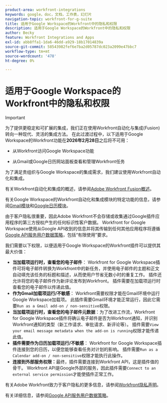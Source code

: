 ```yaml
---
product-area: workfront-integrations
keywords: google，doc，文档，工作表，幻灯片
navigation-topic: workfront-for-g-suite
title: 适用于Google Workspace的Workfront中的隐私和权限
description: 适用于Google Workspace的Workfront中的隐私和权限
author: Becky
feature: Workfront Integrations and Apps
exl-id: abb8ffa1-1da6-46dd-a929-18b17014839a
source-git-commit: 58543982fef6e7ba2d05787dc023a2099e47bbc7
workflow-type: tm+mt
source-wordcount: '478'
ht-degree: 0%

---
```


# 适用于Google Workspace的Workfront中的隐私和权限

>[!IMPORTANT]
>
>为了提供更稳定和可扩展的集成，我们正在使用Workfront自动化与集成(Fusion)转向一种现代、灵活的集成方法。 在此过渡过程中，以下适用于Google Workspace的Workfront功能在&#x200B;**2026年2月28日**&#x200B;之后将不可用：
>
>* 从Workfront访问Google Workspace功能
>
>* 从Gmail或Google日历网站面板查看和管理Workfront任务
>
>为了满足贵组织与Google Workspace的集成需求，我们建议使用Workfront自动化和集成。
>
>有关Workfront自动化和集成的概述，请参阅[Adobe Workfront Fusion概述](https://experienceleague.adobe.com/zh-hans/docs/workfront-fusion/using/get-started-with-fusion/understand-workfront-fusion/workfront-fusion-overview)。
>
>有关Google Workspace的Workfront自动化和集成模块的特定功能的信息，请参阅[Gmail模块](https://experienceleague.adobe.com/zh-hans/docs/workfront-fusion/using/references/apps-and-their-modules/third-party-app-connectors/gmail-modules)和[Google日历模块](https://experienceleague.adobe.com/zh-hans/docs/workfront-fusion/using/references/apps-and-their-modules/third-party-app-connectors/google-calendar-modules)。

由于客户隐私很重要，因此Adobe Workfront不会存储或收集通过Google插件应用程序的第三方授权产生的任何标识性客户数据。 Workfront for Google Workspace使用从Google API收到的信息并将其传输到任何其他应用程序将遵循[Google API服务用户数据策略](https://developers.google.com/terms/api-services-user-data-policy)，包括“有限使用”要求。

我们需要以下权限，以便适用于Google Workspace的Workfront插件可以提供其最大价值：

* **当加载项运行时，查看您的电子邮件**： Workfront for Google Workspace插件可将电子邮件转换为Workfront中的新任务，并使用电子邮件的主题和正文自动填充该任务的标题和描述，从而使用户节省无数小时的重复工作。 插件还允许将您的电子邮件作为新评论发布到Workfront。 插件需要在加载项运行时查看您的电子邮件以传递此值。
* **作为Gmail加载项运行/不敏感**： Workfront需要权限才能在Gmail环境中运行Google Workspace加载项。 此插件需要Gmail环境才能正常运行，因此它需要`Run as a Gmail add-on / non-sensitive`权限。
* **当加载项运行时，查看您的电子邮件元数据**：为了改进工作流，Workfront for Google Workspace插件将确认电子邮件是否为Workfront通知，并识别Workfront通知的类型（新工作请求、审批请求、新评论等）。 插件需要`View your email message metadata when the add-on is running`权限才能传递此值。
* **插件需要作为日历加载项运行/不敏感**： Workfront for Google Workspace插件连接到您的日历，以便您能够查看任务对计划的影响。 插件需要`Run as a Calendar add-on / non-sensitive`权限才能执行此操作。
* **连接到外部服务权限：**&#x200B;最终，插件需要连接到Workfront API，这是插件值的骨干。 Workfront API是Google外部的服务，因此插件需要`Connect to an external service permission`才能使插件正常工作。

有关Adobe Workfront致力于客户隐私的更多信息，请参阅[Workfront隐私声明](https://www.adobe.com/content/dam/cc/en/legal/terms/enterprise/pdfs/Privacy-Notice-and-Privacy-Shield-Statement-Adobe-Workfront.pdf)。

有关详细信息，请参阅[Google API服务用户数据策略](https://developers.google.com/terms/api-services-user-data-policy)。
